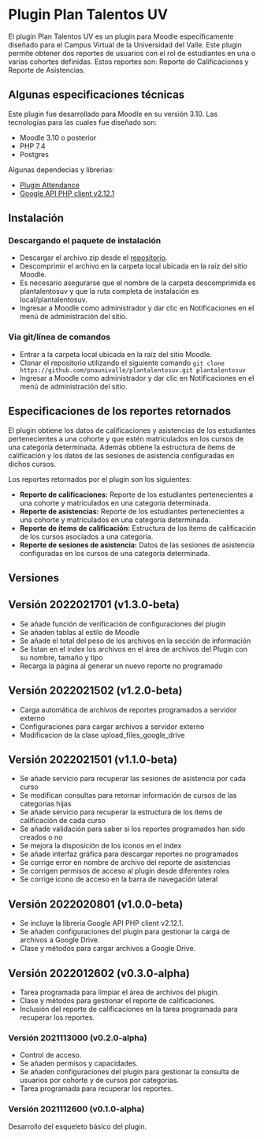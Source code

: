 # Plugin Plan Talentos UV

El plugin Plan Talentos UV es un plugin para Moodle específicamente diseñado para el Campus Virtual de la Universidad del Valle. Este plugin permite obtener dos reportes de usuarios con el rol de estudiantes en una o varias cohortes definidas. Estos reportes son: Reporte de Calificaciones y Reporte de Asistencias.

## Algunas especificaciones técnicas

Este plugin fue desarrollado para Moodle en su versión 3.10. Las tecnologías para las cuales fue diseñado son:

- Moodle 3.10 o posterior
- PHP 7.4
- Postgres

Algunas dependecias y librerias:

- [Plugin Attendance](https://moodle.org/plugins/mod_attendance)
- [Google API PHP client v2.12.1](https://github.com/googleapis/google-api-php-client/releases)

## Instalación

### Descargando el paquete de instalación

- Descargar el archivo zip desde el [repositorio](https://github.com/pnaunivalle/plantalentosuv/releases).
- Descomprimir el archivo en la carpeta local ubicada en la raíz del sitio Moodle.
- Es necesario asegurarse que el nombre de la carpeta descomprimida es plantalentosuv y que la ruta completa de instalación es local/plantalentosuv.
- Ingresar a Moodle como administrador y dar clic en Notificaciones en el menú de administración del sitio.

### Via git/línea de comandos

- Entrar a la carpeta local ubicada en la raíz del sitio Moodle.
- Clonar el repositorio utilizando el siguiente comando `git clone https://github.com/pnaunivalle/plantalentosuv.git plantalentosuv`
- Ingresar a Moodle como administrador y dar clic en Notificaciones en el menú de administración del sitio.


## Especificaciones de los reportes retornados

El plugin obtiene los datos de calificaciones y asistencias de los estudiantes pertenecientes a una cohorte y que estén matriculados en los cursos de una categoría determinada. Además obtiene la estructura de ítems de calificación y los datos de las sesiones de asistencia configuradas en dichos cursos.

Los reportes retornados por el plugin son los siguientes:

- **Reporte de calificaciones:** Reporte de los estudiantes pertenecientes a una cohorte y matriculados en una categoría determinada.
- **Reporte de asistencias:** Reporte de los estudiantes pertenecientes a una cohorte y matriculados en una categoría determinada.
- **Reporte de ítems de calificación:** Estructura de los ítems de calificación de los cursos asociados a una categoría.
- **Reporte de sesiones de asistencia:** Datos de las sesiones de asistencia configuradas en los cursos de una categoría determinada.

##  Versiones

## Versión 2022021701 (v1.3.0-beta)
- Se añade función de verificación de configuraciones del plugin
- Se añaden tablas al estilo de Moodle
- Se añade el total del peso de los archivos en la sección de información
- Se listan en el index los archivos en el área de archivos del Plugin con su nombre, tamaño y tipo
- Recarga la página al generar un nuevo reporte no programado

## Versión 2022021502 (v1.2.0-beta)
- Carga automática de archivos de reportes programados a servidor externo
- Configuraciones para cargar archivos a servidor externo
- Modificacion de la clase upload_files_google_drive

## Versión 2022021501 (v1.1.0-beta)
- Se añade servicio para recuperar las sesiones de asistencia por cada curso
- Se modifican consultas para retornar información de cursos de las categorías hijas
- Se añade servicio para recuperar la estructura de los ítems de calificación de cada curso
- Se añade validación para saber si los reportes programados han sido creados o no
- Se mejora la disposición de los iconos en el index
- Se añade interfaz gráfica para descargar reportes no programados
- Se corrige error en nombre de archivo del reporte de asistencias
- Se corrigen permisos de acceso al plugin desde diferentes roles
- Se corrige icono de acceso en la barra de navegación lateral

## Versión 2022020801 (v1.0.0-beta)
- Se incluye la librería Google API PHP client v2.12.1.
- Se añaden configuraciones del plugin para gestionar la carga de archivos a Google Drive.
- Clase y métodos para cargar archivos a Google Drive.

## Versión 2022012602 (v0.3.0-alpha)
- Tarea programada para limpiar el área de archivos del plugin.
- Clase y métodos para gestionar el reporte de calificaciones.
- Inclusión del reporte de calificaciones en la tarea programada para recuperar los reportes.

###  Versión 2021113000 (v0.2.0-alpha)
- Control de acceso.
- Se añaden permisos y capacidades.
- Se añaden configuraciones del plugin para gestionar la consulta de usuarios por cohorte y de cursos por categorías.
- Tarea programada para recuperar los reportes.

###  Versión 2021112600 (v0.1.0-alpha)
Desarrollo del esqueleto básico del plugin.
